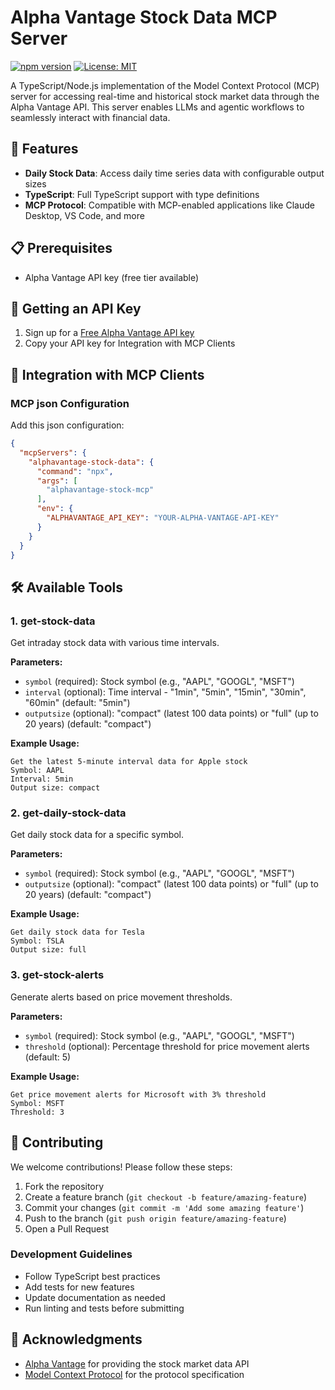 # Alpha Vantage Stock Data MCP Server

[![npm version](https://badge.fury.io/js/mcp-enterprise-server.svg)](https://badge.fury.io/js/mcp-enterprise-server)
[![License: MIT](https://img.shields.io/badge/License-MIT-yellow.svg)](https://opensource.org/licenses/MIT)

A TypeScript/Node.js implementation of the Model Context Protocol (MCP) server for accessing real-time and historical stock market data through the Alpha Vantage API. This server enables LLMs and agentic workflows to seamlessly interact with financial data.

## 🚀 Features

- **Daily Stock Data**: Access daily time series data with configurable output sizes
- **TypeScript**: Full TypeScript support with type definitions
- **MCP Protocol**: Compatible with MCP-enabled applications like Claude Desktop, VS Code, and more

## 📋 Prerequisites

- Alpha Vantage API key (free tier available)

## 🔑 Getting an API Key

1. Sign up for a [Free Alpha Vantage API key](https://www.alphavantage.co/support/#api-key)
2. Copy your API key for Integration with MCP Clients

## 🔌 Integration with MCP Clients

### MCP json Configuration

Add this json configuration:

```json
{
  "mcpServers": {
    "alphavantage-stock-data": {  
      "command": "npx",
      "args": [
        "alphavantage-stock-mcp"
      ],
      "env": {
        "ALPHAVANTAGE_API_KEY": "YOUR-ALPHA-VANTAGE-API-KEY"
      }
    }
  }
}
```

## 🛠️ Available Tools

### 1. get-stock-data

Get intraday stock data with various time intervals.

**Parameters:**
- `symbol` (required): Stock symbol (e.g., "AAPL", "GOOGL", "MSFT")
- `interval` (optional): Time interval - "1min", "5min", "15min", "30min", "60min" (default: "5min")
- `outputsize` (optional): "compact" (latest 100 data points) or "full" (up to 20 years) (default: "compact")

**Example Usage:**
```
Get the latest 5-minute interval data for Apple stock
Symbol: AAPL
Interval: 5min
Output size: compact
```

### 2. get-daily-stock-data

Get daily stock data for a specific symbol.

**Parameters:**
- `symbol` (required): Stock symbol (e.g., "AAPL", "GOOGL", "MSFT")
- `outputsize` (optional): "compact" (latest 100 data points) or "full" (up to 20 years) (default: "compact")

**Example Usage:**
```
Get daily stock data for Tesla
Symbol: TSLA
Output size: full
```

### 3. get-stock-alerts

Generate alerts based on price movement thresholds.

**Parameters:**
- `symbol` (required): Stock symbol (e.g., "AAPL", "GOOGL", "MSFT")
- `threshold` (optional): Percentage threshold for price movement alerts (default: 5)

**Example Usage:**
```
Get price movement alerts for Microsoft with 3% threshold
Symbol: MSFT
Threshold: 3
```

## 🤝 Contributing

We welcome contributions! Please follow these steps:

1. Fork the repository
2. Create a feature branch (`git checkout -b feature/amazing-feature`)
3. Commit your changes (`git commit -m 'Add some amazing feature'`)
4. Push to the branch (`git push origin feature/amazing-feature`)
5. Open a Pull Request

### Development Guidelines

- Follow TypeScript best practices
- Add tests for new features
- Update documentation as needed
- Run linting and tests before submitting

## 🙏 Acknowledgments

- [Alpha Vantage](https://www.alphavantage.co/) for providing the stock market data API
- [Model Context Protocol](https://modelcontextprotocol.io/) for the protocol specification
